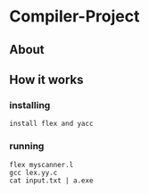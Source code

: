 # Compiler-Project

## About

## How it works
### installing
```
install flex and yacc
```
### running
```
flex myscanner.l
gcc lex.yy.c
cat input.txt | a.exe
```